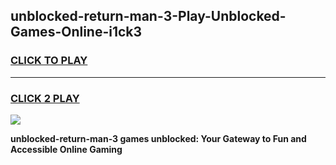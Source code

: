 
## unblocked-return-man-3-Play-Unblocked-Games-Online-i1ck3
<h3>
<a href="https://premium76.site?title=unblocked-return-man-3&ref=25A">CLICK TO PLAY</a></h3>
<hr>

<h3>
<a href="https://premium76.site?title=unblocked-return-man-3&ref=25A">CLICK 2 PLAY</a>
  
</h3>

<a href="https://premium76.site?title=unblocked-return-man-3&ref=25A"><img src="https://clearcache.store/games.png"></a>


**unblocked-return-man-3 games unblocked: Your Gateway to Fun and Accessible Online Gaming**

